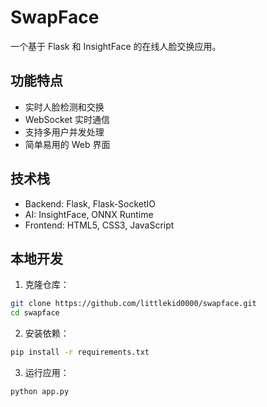 # SwapFace

一个基于 Flask 和 InsightFace 的在线人脸交换应用。

## 功能特点

- 实时人脸检测和交换
- WebSocket 实时通信
- 支持多用户并发处理
- 简单易用的 Web 界面

## 技术栈

- Backend: Flask, Flask-SocketIO
- AI: InsightFace, ONNX Runtime
- Frontend: HTML5, CSS3, JavaScript


## 本地开发

1. 克隆仓库：
```bash
git clone https://github.com/littlekid0000/swapface.git
cd swapface
```

2. 安装依赖：
```bash
pip install -r requirements.txt
```

3. 运行应用：
```bash
python app.py
```

